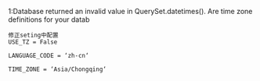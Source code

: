 1:Database returned an invalid value in QuerySet.datetimes(). Are time zone definitions for your datab
    
    修正seting中配置
    USE_TZ = False

    LANGUAGE_CODE = ‘zh-cn‘

    TIME_ZONE = ‘Asia/Chongqing‘